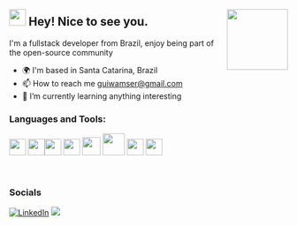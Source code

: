 ## <img src="https://emojis.slackmojis.com/emojis/images/1531849430/4246/blob-sunglasses.gif?1531849430" width="30"/> Hey! Nice to see you.  <img align="right" width="110" src="https://komarev.com/ghpvc/?username=guiwamser&style=flat-square&color=blueviolet"/>

I'm a fullstack developer from Brazil, enjoy being part of the open-source community 

+ 🌍  I'm based in Santa Catarina, Brazil
+ :mailbox: How to reach me guiwamser@gmail.com
+ 🌱 I’m currently learning anything interesting

###  Languages and Tools:
<img src = 'https://github.com/MarikIshtar007/MarikIshtar007/blob/master/images/python2.png' height='30'/>  <img src = 'https://github.com/MarikIshtar007/MarikIshtar007/blob/master/images/html.svg' width='30'/><img src = 'https://github.com/MarikIshtar007/MarikIshtar007/blob/master/images/css.svg' width='30'/> <img src = 'https://github.com/MarikIshtar007/MarikIshtar007/blob/master/images/js.svg' width='30'/> <img src = 'https://github.com/MarikIshtar007/MarikIshtar007/blob/master/images/bootstrap.svg' width='33'/> <img src = 'https://github.com/MarikIshtar007/MarikIshtar007/blob/master/images/django.svg' height='40'/> <img src = 'https://raw.githubusercontent.com/danielcranney/readme-generator/main/public/icons/skills/flask-colored.svg' width='30'/> <img src = 'https://github.com/MarikIshtar007/MarikIshtar007/blob/master/images/git.svg' width='30'/>



<br>


### Socials
<p><a href="https://www.linkedin.com/in/guilhermewamser/" target="_blank"><img alt="LinkedIn" src="https://img.shields.io/badge/linkedin-%230077B5.svg?&style=for-the-badge&logo=linkedin&logoColor=white" /></a>
<a href="https://discord.com/users/536367568500293634" target="_blank" rel="noreferrer"><img src="https://img.shields.io/badge/Discord-5865F2?style=for-the-badge&logo=discord&logoColor=white"  /></a> </p> 

